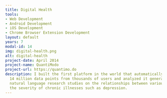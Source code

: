 ```yaml
---
title: Digital Health
tools:
- Web Development
- Android Development
- iOS Development
- Chrome Browser Extension Development
layout: default
years: 7
modal-id: 14
img: digital-health.png
alt: digital-health
project-date: April 2014
project-name: QuantiModo
project-url: https://quantimo.do
description: I built the first platform in the world that automatically aggregated
  14 million data points from thousands of users and analyzed it generating 90,000
  natural language research studies on the relationships between various factors and
  the severity of chronic illnesses such as depression.
---
```


